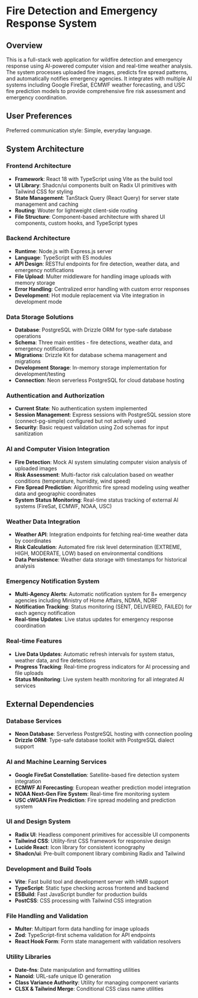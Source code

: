 # Fire Detection and Emergency Response System

## Overview

This is a full-stack web application for wildfire detection and emergency response using AI-powered computer vision and real-time weather analysis. The system processes uploaded fire images, predicts fire spread patterns, and automatically notifies emergency agencies. It integrates with multiple AI systems including Google FireSat, ECMWF weather forecasting, and USC fire prediction models to provide comprehensive fire risk assessment and emergency coordination.

## User Preferences

Preferred communication style: Simple, everyday language.

## System Architecture

### Frontend Architecture
- **Framework**: React 18 with TypeScript using Vite as the build tool
- **UI Library**: Shadcn/ui components built on Radix UI primitives with Tailwind CSS for styling
- **State Management**: TanStack Query (React Query) for server state management and caching
- **Routing**: Wouter for lightweight client-side routing
- **File Structure**: Component-based architecture with shared UI components, custom hooks, and TypeScript types

### Backend Architecture
- **Runtime**: Node.js with Express.js server
- **Language**: TypeScript with ES modules
- **API Design**: RESTful endpoints for fire detection, weather data, and emergency notifications
- **File Upload**: Multer middleware for handling image uploads with memory storage
- **Error Handling**: Centralized error handling with custom error responses
- **Development**: Hot module replacement via Vite integration in development mode

### Data Storage Solutions
- **Database**: PostgreSQL with Drizzle ORM for type-safe database operations
- **Schema**: Three main entities - fire detections, weather data, and emergency notifications
- **Migrations**: Drizzle Kit for database schema management and migrations
- **Development Storage**: In-memory storage implementation for development/testing
- **Connection**: Neon serverless PostgreSQL for cloud database hosting

### Authentication and Authorization
- **Current State**: No authentication system implemented
- **Session Management**: Express sessions with PostgreSQL session store (connect-pg-simple) configured but not actively used
- **Security**: Basic request validation using Zod schemas for input sanitization

### AI and Computer Vision Integration
- **Fire Detection**: Mock AI system simulating computer vision analysis of uploaded images
- **Risk Assessment**: Multi-factor risk calculation based on weather conditions (temperature, humidity, wind speed)
- **Fire Spread Prediction**: Algorithmic fire spread modeling using weather data and geographic coordinates
- **System Status Monitoring**: Real-time status tracking of external AI systems (FireSat, ECMWF, NOAA, USC)

### Weather Data Integration
- **Weather API**: Integration endpoints for fetching real-time weather data by coordinates
- **Risk Calculation**: Automated fire risk level determination (EXTREME, HIGH, MODERATE, LOW) based on environmental conditions
- **Data Persistence**: Weather data storage with timestamps for historical analysis

### Emergency Notification System
- **Multi-Agency Alerts**: Automatic notification system for 8+ emergency agencies including Ministry of Home Affairs, NDMA, NDRF
- **Notification Tracking**: Status monitoring (SENT, DELIVERED, FAILED) for each agency notification
- **Real-time Updates**: Live status updates for emergency response coordination

### Real-time Features
- **Live Data Updates**: Automatic refresh intervals for system status, weather data, and fire detections
- **Progress Tracking**: Real-time progress indicators for AI processing and file uploads
- **Status Monitoring**: Live system health monitoring for all integrated AI services

## External Dependencies

### Database Services
- **Neon Database**: Serverless PostgreSQL hosting with connection pooling
- **Drizzle ORM**: Type-safe database toolkit with PostgreSQL dialect support

### AI and Machine Learning Services
- **Google FireSat Constellation**: Satellite-based fire detection system integration
- **ECMWF AI Forecasting**: European weather prediction model integration  
- **NOAA Next-Gen Fire System**: Real-time fire monitoring system
- **USC cWGAN Fire Prediction**: Fire spread modeling and prediction system

### UI and Design System
- **Radix UI**: Headless component primitives for accessible UI components
- **Tailwind CSS**: Utility-first CSS framework for responsive design
- **Lucide React**: Icon library for consistent iconography
- **Shadcn/ui**: Pre-built component library combining Radix and Tailwind

### Development and Build Tools
- **Vite**: Fast build tool and development server with HMR support
- **TypeScript**: Static type checking across frontend and backend
- **ESBuild**: Fast JavaScript bundler for production builds
- **PostCSS**: CSS processing with Tailwind CSS integration

### File Handling and Validation
- **Multer**: Multipart form data handling for image uploads
- **Zod**: TypeScript-first schema validation for API endpoints
- **React Hook Form**: Form state management with validation resolvers

### Utility Libraries
- **Date-fns**: Date manipulation and formatting utilities
- **Nanoid**: URL-safe unique ID generation
- **Class Variance Authority**: Utility for managing component variants
- **CLSX & Tailwind Merge**: Conditional CSS class name utilities